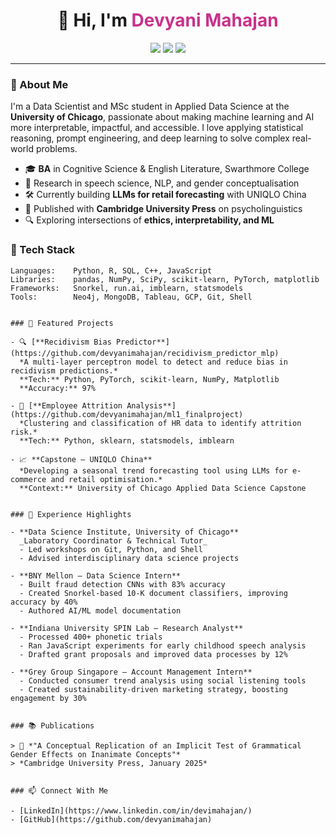 <!-- README.md -->

<h1 align="center">👋 Hi, I'm <span style="color:#c8328a;">Devyani Mahajan</span></h1>

<p align="center">
  <img src="https://img.shields.io/badge/Data_Scientist-darkgreen?style=flat-square&logo=python&logoColor=white" />
  <img src="https://img.shields.io/badge/LLM_Researcher-pink?style=flat-square&logo=pytorch&logoColor=white" />
  <img src="https://img.shields.io/badge/UChicago_MSADS-darkgreen?style=flat-square&logo=googlecolab&logoColor=white" />
</p>

---

### 🌱 About Me

I'm a Data Scientist and MSc student in Applied Data Science at the **University of Chicago**, passionate about making machine learning and AI more interpretable, impactful, and accessible. I love applying statistical reasoning, prompt engineering, and deep learning to solve complex real-world problems.

- 🎓 **BA** in Cognitive Science & English Literature, Swarthmore College  
- 🧠 Research in speech science, NLP, and gender conceptualisation  
- 🛠 Currently building **LLMs for retail forecasting** with UNIQLO China  
- 📝 Published with **Cambridge University Press** on psycholinguistics  
- 🔍 Exploring intersections of **ethics, interpretability, and ML**  


### 🧰 Tech Stack

```text
Languages:    Python, R, SQL, C++, JavaScript  
Libraries:    pandas, NumPy, SciPy, scikit-learn, PyTorch, matplotlib  
Frameworks:   Snorkel, run.ai, imblearn, statsmodels  
Tools:        Neo4j, MongoDB, Tableau, GCP, Git, Shell  


### 📂 Featured Projects

- 🔍 [**Recidivism Bias Predictor**](https://github.com/devyanimahajan/recidivism_predictor_mlp)  
  *A multi-layer perceptron model to detect and reduce bias in recidivism predictions.*  
  **Tech:** Python, PyTorch, scikit-learn, NumPy, Matplotlib  
  **Accuracy:** 97%

- 🧠 [**Employee Attrition Analysis**](https://github.com/devyanimahajan/ml1_finalproject)  
  *Clustering and classification of HR data to identify attrition risk.*  
  **Tech:** Python, sklearn, statsmodels, imblearn

- 📈 **Capstone – UNIQLO China**  
  *Developing a seasonal trend forecasting tool using LLMs for e-commerce and retail optimisation.*  
  **Context:** University of Chicago Applied Data Science Capstone


### 💼 Experience Highlights

- **Data Science Institute, University of Chicago**  
  _Laboratory Coordinator & Technical Tutor_  
  - Led workshops on Git, Python, and Shell  
  - Advised interdisciplinary data science projects

- **BNY Mellon – Data Science Intern**  
  - Built fraud detection CNNs with 83% accuracy  
  - Created Snorkel-based 10-K document classifiers, improving accuracy by 40%  
  - Authored AI/ML model documentation

- **Indiana University SPIN Lab – Research Analyst**  
  - Processed 400+ phonetic trials  
  - Ran JavaScript experiments for early childhood speech analysis  
  - Drafted grant proposals and improved data processes by 12%

- **Grey Group Singapore – Account Management Intern**  
  - Conducted consumer trend analysis using social listening tools  
  - Created sustainability-driven marketing strategy, boosting engagement by 30%


### 📚 Publications

> 📝 *"A Conceptual Replication of an Implicit Test of Grammatical Gender Effects on Inanimate Concepts"*  
> *Cambridge University Press, January 2025*


### 📫 Connect With Me

- [LinkedIn](https://www.linkedin.com/in/devimahajan/)
- [GitHub](https://github.com/devyanimahajan)


